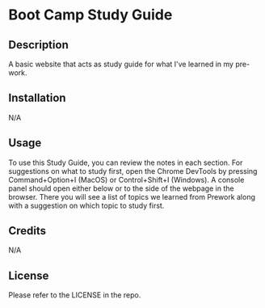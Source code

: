 # Boot Camp Study Guide

## Description

A basic website that acts as study guide for what I've learned in my pre-work.

## Installation

N/A

## Usage

To use this Study Guide, you can review the notes in each section. For suggestions on what to study first, open the Chrome DevTools by
pressing Command+Option+I (MacOS) or Control+Shift+I (Windows). A console panel should open either below or to the side of the
webpage in the browser. There you will see a list of topics we learned from Prework along with a suggestion on which topic to study first.

## Credits

N/A

## License

Please refer to the LICENSE in the repo.
